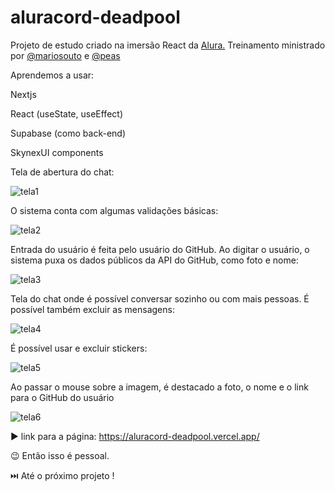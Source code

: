 # aluracord-deadpool
Projeto de estudo criado na imersão React  da <a href="https://github.com/alura-challenges/aluracord-matrix/">Alura.</a> Treinamento ministrado por <a href="https://github.com/omariosouto">@mariosouto</a> e <a href="https://github.com/peas">@peas</a>

Aprendemos a usar: 

Nextjs 

React (useState, useEffect) 

Supabase (como back-end)

SkynexUI components

Tela de abertura do chat:

![tela1](https://user-images.githubusercontent.com/96840268/152180896-56b14526-5592-4336-a5b4-7a3ef61ee3c3.jpg)

O sistema conta com algumas validações básicas:

![tela2](https://user-images.githubusercontent.com/96840268/152180099-dd35a965-a9ae-4749-94e8-a3813ae0eac4.jpg)

Entrada do usuário é feita pelo usuário do GitHub. Ao digitar o usuário, o sistema puxa os dados públicos da API do GitHub, como foto e nome:

![tela3](https://user-images.githubusercontent.com/96840268/152180100-90237549-828f-4bd5-a8f3-dd76753d9b97.jpg)

Tela do chat onde é possível conversar sozinho ou com mais pessoas. É possível também excluir as mensagens:

![tela4](https://user-images.githubusercontent.com/96840268/152180902-b24fee1a-fd1e-4f46-a872-5dde4dd51567.jpg)

É possível usar e excluir stickers:

![tela5](https://user-images.githubusercontent.com/96840268/152180103-d41b34d9-8744-4814-a240-64d404d51508.jpg)

Ao passar o mouse sobre a imagem, é destacado a foto, o nome e o link para o GitHub do usuário

![tela6](https://user-images.githubusercontent.com/96840268/152180907-f3b4c7f6-0b48-48da-83c8-54e97be78645.jpg)

:arrow_forward: link para a página: https://aluracord-deadpool.vercel.app/

:wink: Então isso é pessoal.

:next_track_button: Até o próximo projeto !
